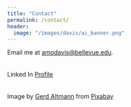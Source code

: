 ```yaml
---
title: "Contact"
permalink: /contact/
header:
  image: "/images/davis/ai_banner.png"
---
```


Email me at amodavis@bellevue.edu.
<br>
<br>
<br>
Linked In <a href="https://www.linkedin.com/in/amie-davis-3169a7b3">Profile</a>
 <br>
<br>
<br>
Image by <a href="https://pixabay.com/users/geralt-9301/?utm_source=link-attribution&amp;utm_medium=referral&amp;utm_campaign=image&amp;utm_content=3382507">Gerd Altmann</a> from <a href="https://pixabay.com/?utm_source=link-attribution&amp;utm_medium=referral&amp;utm_campaign=image&amp;utm_content=3382507">Pixabay</a>
